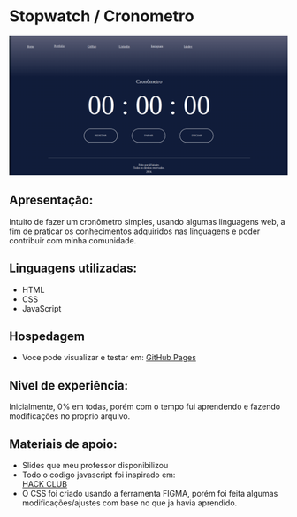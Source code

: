 # Stopwatch / Cronometro

<img src="interface.png">

## Apresentação:  
Intuito de fazer um cronômetro simples, usando algumas linguagens web, a fim de praticar os conhecimentos adquiridos nas linguagens e poder contribuir com minha comunidade.  
  
## Linguagens utilizadas:  
- HTML  
- CSS  
- JavaScript

## Hospedagem
- Voce pode visualizar e testar em: [GitHub Pages](https://laisdeveloper.github.io/stopwatch/)

## Nivel de experiência:  
Inicialmente, 0% em todas, porém com o tempo fui aprendendo e fazendo modificações no proprio arquivo.  
  
## Materiais de apoio:  
- Slides que meu professor disponibilizou
- Todo o codigo javascript foi inspirado em:  
  [HACK CLUB](https://brasil.hackclub.com/workshops/cronometro/)
- O CSS foi criado usando a ferramenta FIGMA, porém foi feita algumas modificações/ajustes com base no que ja havia aprendido.
